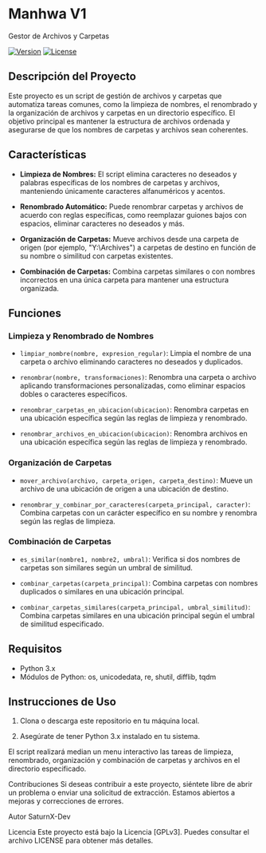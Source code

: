 # Manhwa V1
Gestor de Archivos y Carpetas


[![Version](https://img.shields.io/badge/Version-1.0-brightgreen)](https://github.com/SaturnX-Dev/Manhwa-V1/releases/tag/V1)
[![License](https://img.shields.io/badge/License-GPLv3-blue)](https://github.com/SaturnX-Dev/Manhwa-V1/blob/main/LICENSE.txt)

## Descripción del Proyecto

Este proyecto es un script de gestión de archivos y carpetas que automatiza tareas comunes, como la limpieza de nombres, el renombrado y la organización de archivos y carpetas en un directorio específico. El objetivo principal es mantener la estructura de archivos ordenada y asegurarse de que los nombres de carpetas y archivos sean coherentes.

## Características

- **Limpieza de Nombres:** El script elimina caracteres no deseados y palabras específicas de los nombres de carpetas y archivos, manteniendo únicamente caracteres alfanuméricos y acentos.

- **Renombrado Automático:** Puede renombrar carpetas y archivos de acuerdo con reglas específicas, como reemplazar guiones bajos con espacios, eliminar caracteres no deseados y más.

- **Organización de Carpetas:** Mueve archivos desde una carpeta de origen (por ejemplo, "Y:\\Archives") a carpetas de destino en función de su nombre o similitud con carpetas existentes.

- **Combinación de Carpetas:** Combina carpetas similares o con nombres incorrectos en una única carpeta para mantener una estructura organizada.

## Funciones

### Limpieza y Renombrado de Nombres

- `limpiar_nombre(nombre, expresion_regular)`: Limpia el nombre de una carpeta o archivo eliminando caracteres no deseados y duplicados.

- `renombrar(nombre, transformaciones)`: Renombra una carpeta o archivo aplicando transformaciones personalizadas, como eliminar espacios dobles o caracteres específicos.

- `renombrar_carpetas_en_ubicacion(ubicacion)`: Renombra carpetas en una ubicación específica según las reglas de limpieza y renombrado.

- `renombrar_archivos_en_ubicacion(ubicacion)`: Renombra archivos en una ubicación específica según las reglas de limpieza y renombrado.

### Organización de Carpetas

- `mover_archivo(archivo, carpeta_origen, carpeta_destino)`: Mueve un archivo de una ubicación de origen a una ubicación de destino.

- `renombrar_y_combinar_por_caracteres(carpeta_principal, caracter)`: Combina carpetas con un carácter específico en su nombre y renombra según las reglas de limpieza.

### Combinación de Carpetas

- `es_similar(nombre1, nombre2, umbral)`: Verifica si dos nombres de carpetas son similares según un umbral de similitud.

- `combinar_carpetas(carpeta_principal)`: Combina carpetas con nombres duplicados o similares en una ubicación principal.

- `combinar_carpetas_similares(carpeta_principal, umbral_similitud)`: Combina carpetas similares en una ubicación principal según el umbral de similitud especificado.

## Requisitos

- Python 3.x
- Módulos de Python: os, unicodedata, re, shutil, difflib, tqdm

## Instrucciones de Uso

1. Clona o descarga este repositorio en tu máquina local.

2. Asegúrate de tener Python 3.x instalado en tu sistema.


El script realizará median un menu interactivo las tareas de limpieza, renombrado, organización y combinación de carpetas y archivos en el directorio especificado.

Contribuciones
Si deseas contribuir a este proyecto, siéntete libre de abrir un problema o enviar una solicitud de extracción. Estamos abiertos a mejoras y correcciones de errores.

Autor
SaturnX-Dev

Licencia
Este proyecto está bajo la Licencia [GPLv3]. Puedes consultar el archivo LICENSE para obtener más detalles.